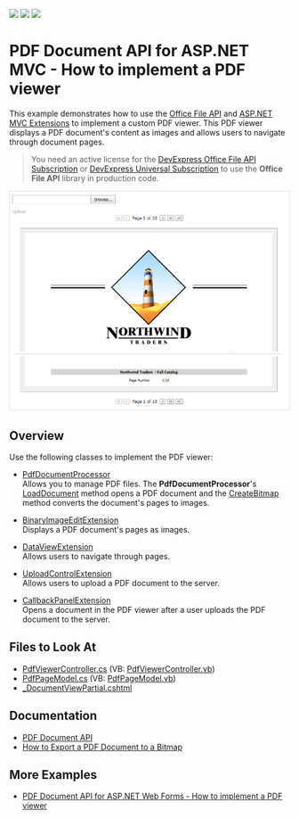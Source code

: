 <!-- default badges list -->
![](https://img.shields.io/endpoint?url=https://codecentral.devexpress.com/api/v1/VersionRange/128566684/21.2.3%2B)
[![](https://img.shields.io/badge/Open_in_DevExpress_Support_Center-FF7200?style=flat-square&logo=DevExpress&logoColor=white)](https://supportcenter.devexpress.com/ticket/details/E5101)
[![](https://img.shields.io/badge/📖_How_to_use_DevExpress_Examples-e9f6fc?style=flat-square)](https://docs.devexpress.com/GeneralInformation/403183)
<!-- default badges end -->
# PDF Document API for ASP.NET MVC - How to implement a PDF viewer

This example demonstrates how to use the [Office File API](https://docs.devexpress.com/OfficeFileAPI/14911/office-file-api) and [ASP.NET MVC Extensions](https://docs.devexpress.com/AspNetMvc/7896/aspnet-mvc-extensions) to implement a custom PDF viewer. This PDF viewer displays a PDF document's content as images and allows users to navigate through document pages.

> You need an active license for the [DevExpress Office File API Subscription](https://www.devexpress.com/products/net/office-file-api/) or [DevExpress Universal Subscription](https://www.devexpress.com/subscriptions/universal.xml) to use the **Office File API** library in production code.

![PDF viewer control](pdf-viewer-control.png)

## Overview

Use the following classes to implement the PDF viewer:

* [PdfDocumentProcessor](https://docs.devexpress.com/OfficeFileAPI/DevExpress.Pdf.PdfDocumentProcessor)  
Allows you to manage PDF files. The **PdfDocumentProcessor**'s [LoadDocument](https://docs.devexpress.com/OfficeFileAPI/DevExpress.Pdf.PdfDocumentProcessor.LoadDocument(System.IO.Stream)) method opens a PDF document and the [CreateBitmap](https://docs.devexpress.com/OfficeFileAPI/DevExpress.Pdf.PdfDocumentProcessor.CreateBitmap(System.Int32-System.Int32)) method converts the document's pages to images.

* [BinaryImageEditExtension](https://docs.devexpress.com/AspNetMvc/8978/components/data-editors-extensions/binaryimage)  
Displays a PDF document's pages as images.

* [DataViewExtension](https://docs.devexpress.com/AspNetMvc/13755/components/data-and-image-navigation/dataview)  
Allows users to navigate through pages.

* [UploadControlExtension](https://docs.devexpress.com/AspNetMvc/8977/components/file-management/file-upload)  
Allows users to upload a PDF document to the server.

* [CallbackPanelExtension](https://docs.devexpress.com/AspNetMvc/8975/components/multi-use-site-extensions/callbackpanel)  
Opens a document in the PDF viewer after a user uploads the PDF document to the server.

<!-- default file list -->
## Files to Look At

* [PdfViewerController.cs](./CS/E5101/Controllers/PdfViewerController.cs) (VB: [PdfViewerController.vb](./VB/E5101/Controllers/PdfViewerController.vb))
* [PdfPageModel.cs](./CS/E5101/Models/PdfPageModel.cs) (VB: [PdfPageModel.vb](./VB/E5101/Models/PdfPageModel.vb))
* [_DocumentViewPartial.cshtml](./CS/E5101/Views/PdfViewer/_DocumentViewPartial.cshtml)
<!-- default file list end -->

## Documentation

- [PDF Document API](https://docs.devexpress.com/OfficeFileAPI/16491/pdf-document-api)
- [How to Export a PDF Document to a Bitmap](https://docs.devexpress.com/OfficeFileAPI/120344/pdf-document-api/examples/export-a-pdf-document-to-an-image/how-to-export-a-pdf-document-to-a-bitmap)

## More Examples

- [PDF Document API for ASP.NET Web Forms - How to implement a PDF viewer](https://supportcenter.devexpress.com/ticket/details/e5095/pdf-document-api-for-asp-net-web-forms-how-to-implement-a-pdf-viewer)
